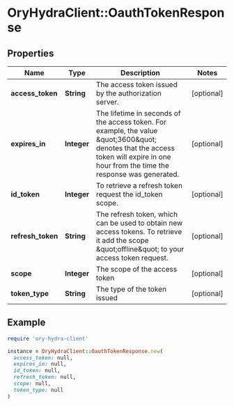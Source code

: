 # OryHydraClient::OauthTokenResponse

## Properties

| Name | Type | Description | Notes |
| ---- | ---- | ----------- | ----- |
| **access_token** | **String** | The access token issued by the authorization server. | [optional] |
| **expires_in** | **Integer** | The lifetime in seconds of the access token.  For example, the value \&quot;3600\&quot; denotes that the access token will expire in one hour from the time the response was generated. | [optional] |
| **id_token** | **Integer** | To retrieve a refresh token request the id_token scope. | [optional] |
| **refresh_token** | **String** | The refresh token, which can be used to obtain new access tokens. To retrieve it add the scope \&quot;offline\&quot; to your access token request. | [optional] |
| **scope** | **Integer** | The scope of the access token | [optional] |
| **token_type** | **String** | The type of the token issued | [optional] |

## Example

```ruby
require 'ory-hydra-client'

instance = OryHydraClient::OauthTokenResponse.new(
  access_token: null,
  expires_in: null,
  id_token: null,
  refresh_token: null,
  scope: null,
  token_type: null
)
```

